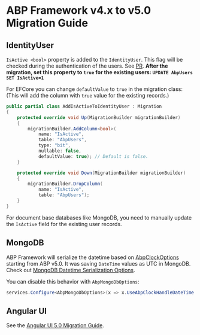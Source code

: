 # ABP Framework v4.x to v5.0 Migration Guide

## IdentityUser

`IsActive <bool>` property is added to the `IdentityUser`. This flag will be checked during the authentication of the users. See [PR](https://github.com/abpframework/abp/pull/10185). **After the migration, set this property to `true` for the existing users: `UPDATE AbpUsers SET IsActive=1`**

For EFCore you can change `defaultValue` to `true` in the migration class:
(This will add the column with `true` value for the existing records.)

```cs
public partial class AddIsActiveToIdentityUser : Migration
{
    protected override void Up(MigrationBuilder migrationBuilder)
    {
        migrationBuilder.AddColumn<bool>(
            name: "IsActive",
            table: "AbpUsers",
            type: "bit",
            nullable: false,
            defaultValue: true); // Default is false.
    }

    protected override void Down(MigrationBuilder migrationBuilder)
    {
        migrationBuilder.DropColumn(
            name: "IsActive",
            table: "AbpUsers");
    }
}
```

For document base databases like MongoDB, you need to manually update the `IsActive` field for the existing user records.
 
## MongoDB

ABP Framework will serialize the datetime based on [AbpClockOptions](https://docs.abp.io/en/abp/latest/Timing#clock-options) starting from ABP v5.0. It was saving `DateTime` values as UTC in MongoDB. Check out [MongoDB Datetime Serialization Options](https://mongodb.github.io/mongo-csharp-driver/2.13/reference/bson/mapping/#datetime-serialization-options).

You can disable this behavior with `AbpMongoDbOptions`:

```cs
services.Configure<AbpMongoDbOptions>(x => x.UseAbpClockHandleDateTime = false);
```

## Angular UI

See the [Angular UI 5.0 Migration Guide](Abp-5_0-Angular.md).
